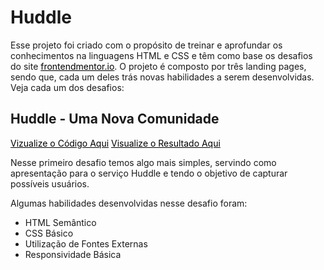 <style>

    a {
        pointer-events: none;
        color: black;
    }

    #a-active {
        pointer-events: all;
        color: blue;
    }

</style>

# Huddle

Esse projeto foi criado com o propósito de treinar e aprofundar os conhecimentos na linguagens HTML e CSS e têm como base os desafios do site [frontendmentor.io](frontendmentor.io). O projeto é composto por três landing pages, sendo que, cada um deles trás novas habilidades a serem desenvolvidas. Veja cada um dos desafios:

## Huddle - Uma Nova Comunidade

[Vizualize o Código Aqui](https://github.com/thiagoomatheus/huddle-landing-page/blob/main/index/landing-page1.html)
[Visualize o Resultado Aqui](https://thiagoomatheus.github.io/huddle-landing-page/index/landing-page1.html)

Nesse primeiro desafio temos algo mais simples, servindo como apresentação para o serviço Huddle e tendo o objetivo de capturar possíveis usuários.

Algumas habilidades desenvolvidas nesse desafio foram:

* HTML Semântico
* CSS Básico
* Utilização de Fontes Externas
* Responsividade Básica

